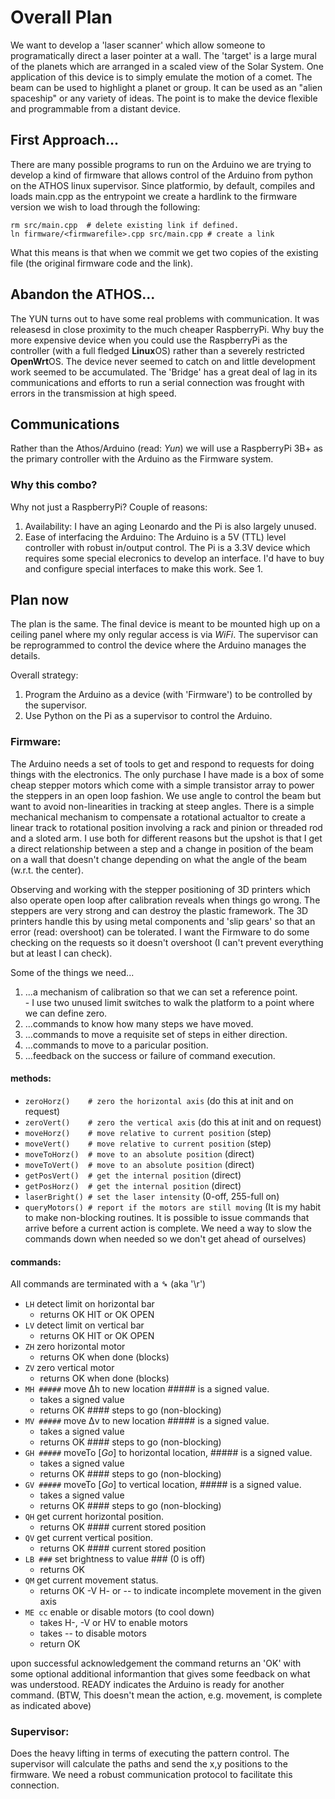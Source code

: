 # Overall Plan
We want to develop a 'laser scanner' which allow someone to programatically direct a laser pointer at a wall.  The 'target' is a large mural of the planets which are arranged in a scaled view of the Solar System. One application of this device is to simply emulate the motion of a comet. The beam can be used to highlight a planet or group.  It can be used as an "alien spaceship" or any variety of ideas.  The point is to make the device flexible and programmable from a distant device.


## First Approach...
There are many possible programs to run on the Arduino we are trying to develop a kind of firmware that allows control of the Arduino from python on the ATHOS linux supervisor. Since platformio, by default, compiles and loads main.cpp as the entrypoint we create a hardlink to the firmware version we wish to load through the following:

```
rm src/main.cpp  # delete existing link if defined.
ln firmware/<firmwarefile>.cpp src/main.cpp # create a link
```

What this means is that when we commit we get two copies of the existing file (the original firmware code and the link).  

## Abandon the ATHOS...  
The YUN turns out to have some real problems with communication. It was releasesd
in close proximity to the much cheaper RaspberryPi. Why buy the more expensive device when you could use the RaspberryPi as the controller (with a full fledged **Linux**OS) rather than a severely restricted **OpenWrt**OS.  The device never seemed to catch on and little development work seemed to be accumulated. The 'Bridge' has a great deal of lag in its communications and efforts to run a serial connection was frought with errors in the transmission at high speed.

## Communications
Rather than the Athos/Arduino (read: *Yun*) we will use a RaspberryPi 3B+ as the primary controller with the Arduino as the Firmware system.

### Why this combo? 
Why not just a RaspberryPi? Couple of reasons:
  1. Availability: I have an aging Leonardo and the Pi is also largely unused.
  2. Ease of interfacing the Arduino: The Arduino is a 5V (TTL) level controller with robust in/output control. The Pi is a 3.3V device which requires some special elecronics to develop an interface.  I'd have to buy and configure special interfaces to make this work.  See 1.

## Plan now
The plan is the same.  The final device is meant to be mounted high up on a ceiling panel where my only regular access is via *WiFi*. The supervisor can be reprogrammed to control the device where the Arduino manages the details.

Overall strategy:
  1. Program the Arduino as a device (with 'Firmware') to be controlled by the supervisor.
  2. Use Python on the Pi as a supervisor to control the Arduino.

### Firmware:
The Arduino needs a set of tools to get and respond to requests for doing things with the electronics.  The only purchase I have made is a box of some cheap stepper motors which come with a simple transistor array to power the steppers in an open loop fashion. We use angle to control the beam but want to avoid non-linearities in tracking at steep angles.  There is a simple mechanical mechanism to compensate a rotational actualtor to create a linear track to rotational position involving a rack and pinion or threaded rod and a sloted arm.  I use both for different reasons but the upshot is that I get a direct relationship between a step and a change in position of the beam on a wall that doesn't change depending on what the angle of the beam (w.r.t. the center).

Observing and working with the stepper positioning of 3D printers which also operate open loop after calibration reveals when things go wrong. The steppers are very strong and can destroy the plastic framework. The 3D printers handle this by using metal components and 'slip gears' so that an error (read: overshoot) can be tolerated. I want the Firmware to do some checking on the requests so it doesn't overshoot (I can't prevent everything but at least I can check).  

Some of the things we need...
  1. ...a mechanism of calibration so that we can set a reference point.  
    - I use two unused limit switches to walk the platform to a point where we can define zero.
  2. ...commands to know how many steps we have moved.
  3. ...commands to move a requisite set of steps in either direction.
  4. ...commands to move to a paricular position.
  4. ...feedback on the success or failure of command execution.

#### methods:
  - `zeroHorz()    # zero the horizontal axis`  (do this at init and on request)
  - `zeroVert()    # zero the vertical axis`  (do this at init and on request)
  - `moveHorz()    # move relative to current position`  (step)
  - `moveVert()    # move relative to current position`  (step)
  - `moveToHorz()  # move to an absolute position`  (direct)
  - `moveToVert()  # move to an absolute position`  (direct)
  - `getPosVert()  # get the internal position`  (direct)
  - `getPosHorz()  # get the internal position`  (direct)
  - `laserBright() # set the laser intensity`  (0-off, 255-full on)
  - `queryMotors() # report if the motors are still moving`  (It is my habit to make non-blocking routines. It is possible to issue commands that arrive before a current action is complete.  We need a way to slow the commands down when needed so we don't get ahead of ourselves)

#### commands:
All commands are terminated with a **␍** (aka '\r')
  - `LH` detect limit on horizontal bar
    - returns OK HIT or OK OPEN
  - `LV` detect limit on vertical bar
    - returns OK HIT or OK OPEN
  - `ZH` zero horizontal motor
    - returns OK when done (blocks)
  - `ZV` zero vertical motor
    - returns OK when done (blocks)
  - `MH #####` move Δh to new location ##### is a signed value.
    - takes a signed value
    - returns OK #### steps to go (non-blocking)
  - `MV #####` move Δv to new location ##### is a signed value.
    - takes a signed value
    - returns OK #### steps to go (non-blocking)
  - `GH #####` moveTo [*Go*] to horizontal location, ##### is a signed value.
    - takes a signed value
    - returns OK #### steps to go (non-blocking)
  - `GV #####` moveTo [*Go*] to vertical location, ##### is a signed value.
    - takes a signed value
    - returns OK #### steps to go (non-blocking)
  - `QH` get current horizontal position.
    - returns OK #### current stored position
  - `QV` get current vertical position.
    - returns OK #### current stored position
  - `LB ###` set brightness to value ### (0 is off)
    - returns OK
  - `QM` get current movement status.
    - returns OK -V H- or -- to indicate incomplete movement in the given axis
  - `ME cc` enable or disable motors (to cool down)
    - takes H-, -V or HV to enable motors
    - takes -- to disable motors
    - return OK  


upon successful acknowledgement the command returns an 'OK' with some optional additional informantion that gives some feedback on what was understood.  READY indicates the Arduino is ready for another command. (BTW, This doesn't mean the action, e.g. movement, is complete as indicated above)  

### Supervisor:
Does the heavy lifting in terms of executing the pattern control.  The supervisor will calculate the paths and send the x,y positions to the firmware.  We need a robust communication protocol to facilitate this connection.

